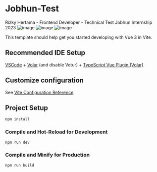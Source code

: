 # Jobhun-Test
Rizky Hertama - Frontend Developer - Technical Test Jobhun Internship 2023
![image](https://user-images.githubusercontent.com/81372683/233222981-56180417-46f2-4cc1-b8b8-ff3f65f035d4.png)
![image](https://user-images.githubusercontent.com/81372683/233223018-26ba1841-c1df-4b11-9432-971d45f96059.png)
![image](https://user-images.githubusercontent.com/81372683/233223086-fd2e91e6-16e2-4198-a741-5cc77639b585.png)


This template should help get you started developing with Vue 3 in Vite.

## Recommended IDE Setup

[VSCode](https://code.visualstudio.com/) + [Volar](https://marketplace.visualstudio.com/items?itemName=Vue.volar) (and disable Vetur) + [TypeScript Vue Plugin (Volar)](https://marketplace.visualstudio.com/items?itemName=Vue.vscode-typescript-vue-plugin).

## Customize configuration

See [Vite Configuration Reference](https://vitejs.dev/config/).

## Project Setup

```sh
npm install
```

### Compile and Hot-Reload for Development

```sh
npm run dev
```

### Compile and Minify for Production

```sh
npm run build
```
